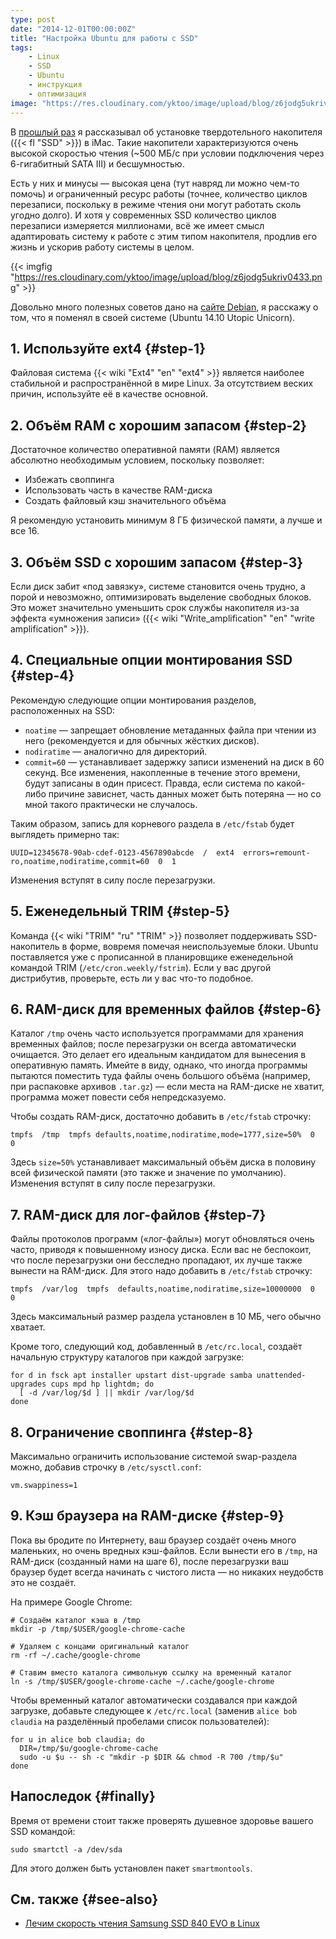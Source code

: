 ```yaml
---
type: post
date: "2014-12-01T00:00:00Z"
title: "Настройка Ubuntu для работы с SSD"
tags:
    - Linux
    - SSD
    - Ubuntu
    - инструкция
    - оптимизация
image: "https://res.cloudinary.com/yktoo/image/upload/blog/z6jodg5ukriv0433.png"
---
```


В [прошлый раз](0231) я рассказывал об установке твердотельного накопителя ({{< fl "SSD" >}}) в iMac. Такие накопители характеризуются очень высокой скоростью чтения (~500 МБ/с при условии подключения через 6-гигабитный SATA III) и бесшумностью.

<!--more-->

Есть у них и минусы — высокая цена (тут навряд ли можно чем-то помочь) и ограниченный ресурс работы (точнее, количество циклов перезаписи, поскольку в режиме чтения они могут работать сколь угодно долго). И хотя у современных SSD количество циклов перезаписи измеряется миллионами, всё же имеет смысл адаптировать систему к работе с этим типом накопителя, продлив его жизнь и ускорив работу системы в целом.

{{< imgfig "https://res.cloudinary.com/yktoo/image/upload/blog/z6jodg5ukriv0433.png" >}}

Довольно много полезных советов дано на [сайте Debian](https://wiki.debian.org/SSDOptimization), я расскажу о том, что я поменял в своей системе (Ubuntu 14.10 Utopic Unicorn).

## 1. Используйте ext4 {#step-1}

Файловая система {{< wiki "Ext4" "en" "ext4" >}} является наиболее стабильной и распространённой в мире Linux. За отсутствием веских причин, используйте её в качестве основной.

## 2. Объём RAM с хорошим запасом {#step-2}

Достаточное количество оперативной памяти (RAM) является абсолютно необходимым условием, поскольку позволяет:

* Избежать своппинга
* Использовать часть в качестве RAM-диска
* Создать файловый кэш значительного объёма

Я рекомендую установить минимум 8 ГБ физической памяти, а лучше и все 16.

## 3. Объём SSD с хорошим запасом {#step-3}

Если диск забит «под завязку», системе становится очень трудно, а порой и невозможно, оптимизировать выделение свободных блоков. Это может значительно уменьшить срок службы накопителя из-за эффекта «умножения записи» ({{< wiki "Write_amplification" "en" "write amplification" >}}).

## 4. Специальные опции монтирования SSD {#step-4}

Рекомендую следующие опции монтирования разделов, расположенных на SSD:

* `noatime` — запрещает обновление метаданных файла при чтении из него (рекомендуется и для обычных жёстких дисков).
* `nodiratime` — аналогично для директорий.
* `commit=60` — устанавливает задержку записи изменений на диск в 60 секунд. Все изменения, накопленные в течение этого времени, будут записаны в один присест. Правда, если система по какой-либо причине зависнет, часть данных может быть потеряна — но со мной такого практически не случалось.

Таким образом, запись для корневого раздела в `/etc/fstab` будет выглядеть примерно так:

~~~
UUID=12345678-90ab-cdef-0123-4567890abcde  /  ext4  errors=remount-ro,noatime,nodiratime,commit=60  0  1
~~~

Изменения вступят в силу после перезагрузки.

## 5. Еженедельный TRIM {#step-5}

Команда {{< wiki "TRIM" "ru" "TRIM" >}} позволяет поддерживать SSD-накопитель в форме, вовремя помечая неиспользуемые блоки. Ubuntu поставляется уже с прописанной в планировщике еженедельной командой TRIM (`/etc/cron.weekly/fstrim`). Если у вас другой дистрибутив, проверьте, есть ли у вас что-то подобное.

## 6. RAM-диск для временных файлов {#step-6}

Каталог `/tmp` очень часто используется программами для хранения временных файлов; после перезагрузки он всегда автоматически очищается. Это делает его идеальным кандидатом для вынесения в оперативную память. Имейте в виду, однако, что иногда программы пытаются поместить туда файлы очень большого объёма (например, при распаковке архивов `.tar.gz`) — если места на RAM-диске не хватит, программа может повести себя непредсказуемо.

Чтобы создать RAM-диск, достаточно добавить в `/etc/fstab` строчку:

~~~
tmpfs  /tmp  tmpfs defaults,noatime,nodiratime,mode=1777,size=50%  0  0
~~~

Здесь `size=50%` устанавливает максимальный объём диска в половину всей физической памяти (это также и значение по умолчанию). Изменения вступят в силу после перезагрузки.

## 7. RAM-диск для лог-файлов {#step-7}

Файлы протоколов программ («лог-файлы») могут обновляться очень часто, приводя к повышенному износу диска. Если вас не беспокоит, что после перезагрузки они бесследно пропадают, их лучше также вынести на RAM-диск. Для этого надо добавить в `/etc/fstab` строчку:

~~~
tmpfs  /var/log  tmpfs  defaults,noatime,nodiratime,size=10000000  0  0
~~~

Здесь максимальный размер раздела установлен в 10 МБ, чего обычно хватает.

Кроме того, следующий код, добавленный в `/etc/rc.local`, создаёт начальную структуру каталогов при каждой загрузке:

~~~
for d in fsck apt installer upstart dist-upgrade samba unattended-upgrades cups mpd hp lightdm; do
  [ -d /var/log/$d ] || mkdir /var/log/$d
done
~~~

## 8. Ограничение своппинга {#step-8}

Максимально ограничить использование системой swap-раздела можно, добавив строчку в `/etc/sysctl.conf`:

~~~
vm.swappiness=1
~~~

## 9. Кэш браузера на RAM-диске {#step-9}

Пока вы бродите по Интернету, ваш браузер создаёт очень много маленьких, но очень вредных кэш-файлов. Если вынести его в `/tmp`, на RAM-диск (созданный нами на шаге 6), после перезагрузки ваш браузер будет всегда начинать с чистого листа — но никаких неудобств это не создаёт.

На примере Google Chrome:

~~~
# Создаём каталог кэша в /tmp
mkdir -p /tmp/$USER/google-chrome-cache

# Удаляем с концами оригинальный каталог
rm -rf ~/.cache/google-chrome

# Ставим вместо каталога символьную ссылку на временный каталог
ln -s /tmp/$USER/google-chrome-cache ~/.cache/google-chrome
~~~

Чтобы временный каталог автоматически создавался при каждой загрузке, добавьте следующее к `/etc/rc.local` (заменив `alice bob claudia` на разделённый пробелами список пользователей):

~~~
for u in alice bob claudia; do
  DIR=/tmp/$u/google-chrome-cache
  sudo -u $u -- sh -c "mkdir -p $DIR && chmod -R 700 /tmp/$u"
done
~~~

## Напоследок {#finally}

Время от времени стоит также проверять душевное здоровье вашего SSD командой:

~~~
sudo smartctl -a /dev/sda
~~~

Для этого должен быть установлен пакет `smartmontools`.

## См. также {#see-also}

* [Лечим скорость чтения Samsung SSD 840 EVO в Linux](0255)
